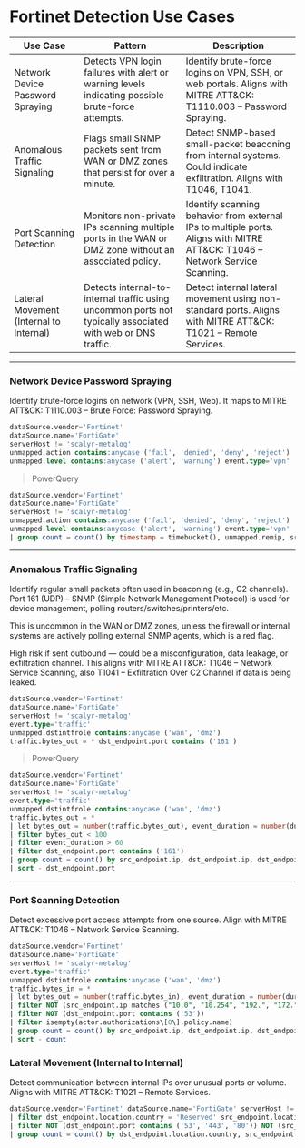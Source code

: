 # Fortinet Detection Use Cases

| Use Case | Pattern  | Description |
| -------- | -------- | ----------- |
| Network Device Password Spraying   | Detects VPN login failures with alert or warning levels indicating possible brute-force attempts.          | Identify brute-force logins on VPN, SSH, or web portals. Aligns with MITRE ATT&CK: T1110.003 – Password Spraying. |
| Anomalous Traffic Signaling        | Flags small SNMP packets sent from WAN or DMZ zones that persist for over a minute.                        | Detect SNMP-based small-packet beaconing from internal systems. Could indicate exfiltration. Aligns with T1046, T1041. |
| Port Scanning Detection            | Monitors non-private IPs scanning multiple ports in the WAN or DMZ zone without an associated policy.      | Identify scanning behavior from external IPs to multiple ports. Aligns with MITRE ATT&CK: T1046 – Network Service Scanning. |
| Lateral Movement (Internal to Internal) | Detects internal-to-internal traffic using uncommon ports not typically associated with web or DNS traffic. | Detect internal lateral movement using non-standard ports. Aligns with MITRE ATT&CK: T1021 – Remote Services. |

---

### Network Device Password Spraying
Identify brute-force logins on network (VPN, SSH, Web). It maps to MITRE ATT&CK: T1110.003 – Brute Force: Password Spraying.

```sql
dataSource.vendor='Fortinet' 
dataSource.name='FortiGate' 
serverHost != 'scalyr-metalog' 
unmapped.action contains:anycase ('fail', 'denied', 'deny', 'reject') 
unmapped.level contains:anycase ('alert', 'warning') event.type='vpn'
```
> PowerQuery

```sql
dataSource.vendor='Fortinet' 
dataSource.name='FortiGate' 
serverHost != 'scalyr-metalog' 
unmapped.action contains:anycase ('fail', 'denied', 'deny', 'reject') 
unmapped.level contains:anycase ('alert', 'warning') event.type='vpn'
| group count = count() by timestamp = timebucket(), unmapped.remip, srccountry, unmapped.user, unmapped.reason
```

---

### Anomalous Traffic Signaling

Identify regular small packets often used in beaconing (e.g., C2 channels). Port 161 (UDP) – SNMP (Simple Network Management Protocol) is used for device management, polling routers/switches/printers/etc.

This is uncommon in the WAN or DMZ zones, unless the firewall or internal systems are actively polling external SNMP agents, which is a red flag.

High risk if sent outbound — could be a misconfiguration, data leakage, or exfiltration channel. This aligns with MITRE ATT&CK: T1046 – Network Service Scanning, also T1041 – Exfiltration Over C2 Channel if data is being leaked.

```sql
dataSource.vendor='Fortinet' 
dataSource.name='FortiGate' 
serverHost != 'scalyr-metalog' 
event.type='traffic' 
unmapped.dstintfrole contains:anycase ('wan', 'dmz') 
traffic.bytes_out = * dst_endpoint.port contains ('161') 
```

> PowerQuery

```sql
dataSource.vendor='Fortinet' 
dataSource.name='FortiGate' 
serverHost != 'scalyr-metalog' 
event.type='traffic' 
unmapped.dstintfrole contains:anycase ('wan', 'dmz') 
traffic.bytes_out = *
| let bytes_out = number(traffic.bytes_out), event_duration = number(duration)
| filter bytes_out < 100
| filter event_duration > 60
| filter dst_endpoint.port contains ('161') 
| group count = count() by src_endpoint.ip, dst_endpoint.ip, dst_endpoint.port
| sort - dst_endpoint.port
```

---
### Port Scanning Detection
Detect excessive port access attempts from one source. Align with MITRE ATT&CK: T1046 – Network Service Scanning.


```sql
dataSource.vendor='Fortinet' 
dataSource.name='FortiGate' 
serverHost != 'scalyr-metalog' 
event.type='traffic' 
unmapped.dstintfrole contains:anycase ('wan', 'dmz') 
traffic.bytes_in = *
| let bytes_out = number(traffic.bytes_in), event_duration = number(duration)
| filter NOT (src_endpoint.ip matches ("10.0", "10.254", "192.", "172.")) 
| filter NOT (dst_endpoint.port contains ('53'))
| filter isempty(actor.authorizations\[0\].policy.name)
| group count = count() by src_endpoint.ip, dst_endpoint.ip, dst_endpoint.port, timestamp = timebucket('10m')
| sort - count
```

### Lateral Movement (Internal to Internal)
Detect communication between internal IPs over unusual ports or volume. Aligns with MITRE ATT&CK: T1021 – Remote Services.

```sql
dataSource.vendor='Fortinet' dataSource.name='FortiGate' serverHost != 'scalyr-metalog' event.type = * 
| filter dst_endpoint.location.country = 'Reserved' src_endpoint.location.country = 'Reserved'
| filter NOT (dst_endpoint.port contains ('53', '443', '80')) NOT (src_endpoint.port contains ('53', '443', '80'))
| group count = count() by dst_endpoint.location.country, src_endpoint.location.country, dst_endpoint.port, src_endpoint.port, timestamp = timebucket('1m')
```

